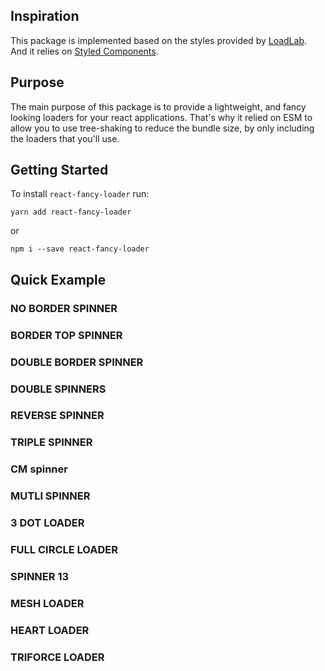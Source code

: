 ## Inspiration

This package is implemented based on the styles provided by [LoadLab](https://github.com/CamdenFoucht/LoadLab). And it relies on [Styled Components](https://styled-components.com/).

## Purpose

The main purpose of this package is to provide a lightweight, and fancy looking loaders for your react applications. That's why it relied on ESM to allow you to use tree-shaking to reduce the bundle size, by only including the loaders that you'll use.

## Getting Started

To install `react-fancy-loader` run:

`yarn add react-fancy-loader`

or

`npm i --save react-fancy-loader`

## Quick Example

### NO BORDER SPINNER

### BORDER TOP SPINNER

### DOUBLE BORDER SPINNER

### DOUBLE SPINNERS

### REVERSE SPINNER

### TRIPLE SPINNER

### CM spinner

### MUTLI SPINNER

### 3 DOT LOADER

### FULL CIRCLE LOADER

### SPINNER 13

### MESH LOADER

### HEART LOADER

### TRIFORCE LOADER
